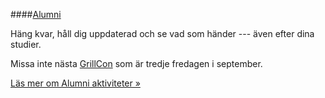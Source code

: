 ####[Alumni](alumni)

Häng kvar, håll dig uppdaterad och se vad som händer --- även efter dina studier.

Missa inte nästa [GrillCon](https://grillcon/dbwebb.se) som är tredje fredagen i september.

[Läs mer om Alumni aktiviteter »](alumni)
